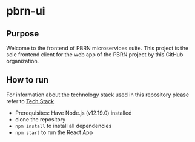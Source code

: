 # pbrn-ui
## Purpose 

Welcome to the frontend of PBRN microservices suite. This project is the sole frontend client for the web app of the PBRN project by this GitHub organization. 


## How to run
For information about the technology stack used in this repository please refer to [Tech Stack](https://github.com/MUHC-DP-Project/pbrn-gateway/wiki/Tech-Stack)

- Prerequisites: Have Node.js (v12.19.0) installed
- clone the repository
- `npm install`  to install all dependencies
- `npm start` to run the React App
